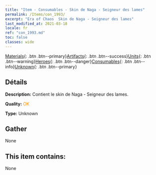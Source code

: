 ```yaml
---
title: "Item - Consumables - Skin de Naga - Seigneur des lames"
permalink: /Items/con_1993/
excerpt: "Era of Chaos  Skin de Naga - Seigneur des lames"
last_modified_at: 2021-03-18
locale: fr
ref: "con_1993.md"
toc: false
classes: wide
---
```

 [Materials](/fr/Items/){: .btn .btn--primary}[Artifacts](/fr/Items/Artifacts/){: .btn .btn--success}[Units](/fr/Items/Units/){: .btn .btn--warning}[Heroes](/fr/Items/Heroes/){: .btn .btn--danger}[Consumables](/fr/Items/Consumables/){: .btn .btn--info}[Unknown](/fr/Items/Unknown/){: .btn .btn--primary}

## Détails
 **Description:** Contient le skin de Naga - Seigneur des lames.

 **Quality:** <span style="color: #FF8C00">OK</span>

 **Type:** Unknown

## Gather

  None

## This item contains:

  None

